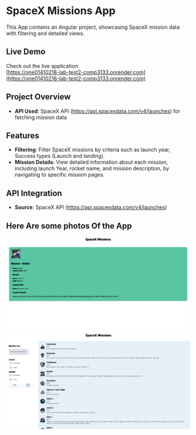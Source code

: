 # SpaceX Missions App 

This App contains an Angular project, showcasing SpaceX mission data with filtering and detailed views.

## Live Demo
Check out the live application:  
[https://one01410218-lab-test2-comp3133.onrender.com](https://one01410218-lab-test2-comp3133.onrender.com)

## Project Overview
- **API Used**: SpaceX API (https://api.spacexdata.com/v4/launches) for fetching mission data


## Features
- **Filtering**: Filter SpaceX missions by criteria such as launch year, Success types (Launch and landing).
- **Mission Details**: View detailed information about each mission, including launch Year, rocket name, and mission description, by navigating to specific mission pages.

## API Integration
- **Source**: SpaceX API (https://api.spacexdata.com/v4/launches)


## Here Are some photos Of the App 

![Main page](public/images/ss-1.png)
![Details Page](public/images//ss-2.png)
